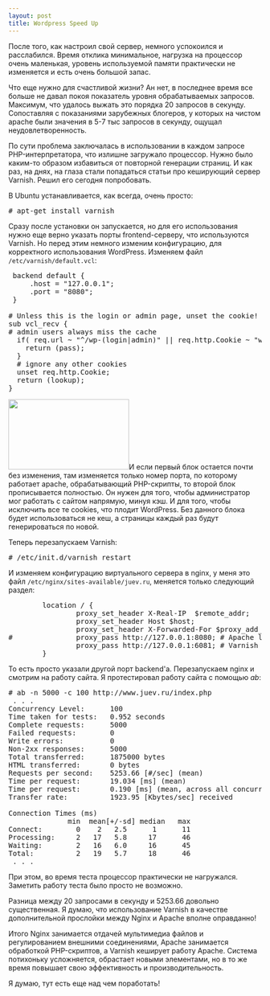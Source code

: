 ```yaml
--- 
layout: post
title: Wordpress Speed Up
---
```

После того, как настроил свой сервер, немного успокоился и расслабился. Время отклика минимальное, нагрузка на процессор очень маленькая, уровень используемой памяти практически не изменяется и есть очень большой запас.

Что еще нужно для счастливой жизни? Ан нет, в последнее время все больше не давал покоя показатель уровня обрабатываемых запросов. Максимум, что удалось выжать это порядка 20 запросов в секунду. Сопоставляя с показаниями зарубежных блогеров, у которых на чистом apache были значения в 5-7 тыс запросов в секунду, ощущал неудовлетворенность.

По сути проблема заключалась в использовании в каждом запросе PHP-интерпретатора, что излишне загружало процессор. Нужно было каким-то образом избавиться от повторной генерации страниц. И как раз, на днях, на глаза стали попадаться статьи про кеширующий сервер Varnish. Решил его сегодня попробовать.

<!--more-->

В Ubuntu устанавливается, как всегда, очень просто:
<pre># apt-get install varnish</pre>
Сразу после установки он запускается, но для его использования нужно еще верно указать порты frontend-серверу, что используются Varnish. Но перед этим немного изменим конфигурацию, для корректного использования WordPress. Изменяем файл <code>/etc/varnish/default.vcl</code>:
<pre> backend default &#123;
     .host = "127.0.0.1";
     .port = "8080";
 }

# Unless this is the login or admin page, unset the cookie!
sub vcl_recv &#123;
# admin users always miss the cache
  if( req.url ~ "^/wp-(login|admin)" || req.http.Cookie ~ "wordpress_logged_in_" )&#123;
    return (pass);
  }
  # ignore any other cookies
  unset req.http.Cookie;
  return (lookup);
}</pre>
<img class="alignleft" src="http://static.juev.ru/2010/09/varnishprojsoft1.jpg" alt="" width="240" height="140" />И если первый блок остается почти без изменения, там изменяется только номер порта, по которому работает apache, обрабатывающий PHP-скрипты, то второй блок прописывается полностью. Он нужен для того, чтобы администратор мог работать с сайтом напрямую, минуя кэш. И для того, чтобы исключить все те cookies, что плодит WordPress. Без данного блока будет использоваться не кеш, а страницы каждый раз будут генерироваться по новой.

Теперь перезапускаем Varnish:
<pre># /etc/init.d/varnish restart</pre>
И изменяем конфигурацию виртуального сервера в nginx, у меня это файл <code>/etc/nginx/sites-available/juev.ru</code>, меняется только следующий раздел:
<pre>        location / &#123;
                proxy_set_header X-Real-IP  $remote_addr;
                proxy_set_header Host $host;
                proxy_set_header X-Forwarded-For $proxy_add_x_forwarded_for;
#               proxy_pass http://127.0.0.1:8080; # Apache listening
                proxy_pass http://127.0.0.1:6081; # Varnish listening
        }</pre>
То есть просто указали другой порт backend'а. Перезапускаем nginx и смотрим на работу сайта. Я протестировал работу сайта с помощью <em>ab</em>:
<pre># ab -n 5000 -c 100 http://www.juev.ru/index.php
 . . . 
Concurrency Level:      100
Time taken for tests:   0.952 seconds
Complete requests:      5000
Failed requests:        0
Write errors:           0
Non-2xx responses:      5000
Total transferred:      1875000 bytes
HTML transferred:       0 bytes
Requests per second:    5253.66 [#/sec] (mean)
Time per request:       19.034 [ms] (mean)
Time per request:       0.190 [ms] (mean, across all concurrent requests)
Transfer rate:          1923.95 [Kbytes/sec] received

Connection Times (ms)
              min  mean[+/-sd] median   max
Connect:        0    2   2.5      1      11
Processing:     2   17   5.8     17      46
Waiting:        2   16   6.0     16      45
Total:          2   19   5.7     18      46
 . . .</pre>
При этом, во время теста процессор практически не нагружался. Заметить работу теста было просто не возможно.

Разница между 20 запросами в секунду и 5253.66 довольно существенная. Я думаю, что использование Varnish в качестве дополнительной прослойки между Nginx и Apache вполне оправданно!

Итого Nginx занимается отдачей мультимедиа файлов и регулированием внешними соединениями, Apache занимается обработкой PHP-скриптов, а Varnish кеширует работу Apache. Система потихоньку усложняется, обрастает новыми элементами, но в то же время повышает свою эффективность и производительность. 

Я думаю, тут есть еще над чем поработать!
